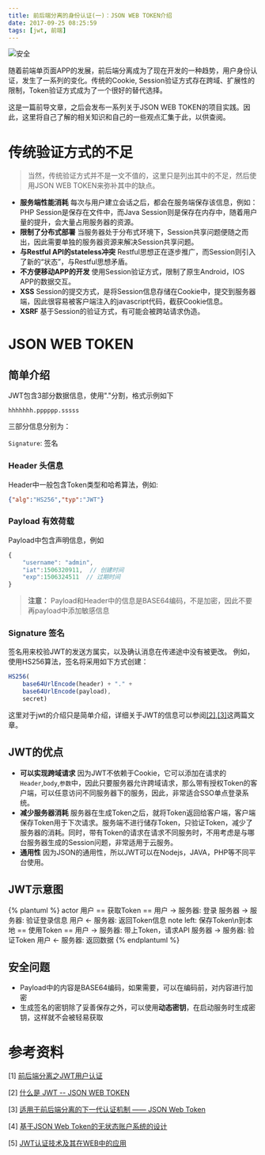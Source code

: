 ```yaml
---
title: 前后端分离的身份认证(一)：JSON WEB TOKEN介绍
date: 2017-09-25 08:25:59
tags: [jwt, 前端]
---
```

![安全](http://o93mwnwp7.bkt.clouddn.com/blog/software-720x380.jpg)

随着前端单页面APP的发展，前后端分离成为了现在开发的一种趋势，用户身份认证，发生了一系列的变化。传统的Cookie, Session验证方式存在跨域、扩展性的限制，Token验证方式成为了一个很好的替代选择。

<!--more-->

这是一篇前导文章，之后会发布一系列关于JSON WEB TOKEN的项目实践。因此，这里将自己了解的相关知识和自己的一些观点汇集于此，以供查阅。

# 传统验证方式的不足
> 当然，传统验证方式并不是一文不值的，这里只是列出其中的不足，然后使用JSON WEB TOKEN来弥补其中的缺点。

* **服务端性能消耗** 每次与用户建立会话之后，都会在服务端保存该信息，例如：PHP Session是保存在文件中，而Java Session则是保存在内存中，随着用户量的提升，会大量占用服务器的资源。
* **限制了分布式部署** 当服务器处于分布式环境下，Session共享问题便随之而出，因此需要单独的服务器资源来解决Session共享问题。
* **与Restful API的stateless冲突** Restful思想正在逐步推广，而Session则引入了新的“状态”，与Restful思想矛盾。
* **不方便移动APP的开发** 使用Session验证方式，限制了原生Android，IOS APP的数据交互。
* **XSS** Session的提交方式，是将Session信息存储在Cookie中，提交到服务器端，因此很容易被客户端注入的javascript代码，截获Cookie信息。
* **XSRF**  基于Session的验证方式，有可能会被跨站请求伪造。

# JSON WEB TOKEN

## 简单介绍
JWT包含3部分数据信息，使用"."分割，格式示例如下
```
hhhhhhh.pppppp.sssss
```
三部分信息分别为：

`Signature`: 签名

### Header 头信息

Header中一般包含Token类型和哈希算法，例如:
```json
{"alg":"HS256","typ":"JWT"}
```

### Payload 有效荷载
Payload中包含声明信息，例如
```js
{
    "username": "admin",
    "iat":1506320911,  // 创建时间
    "exp":1506324511  // 过期时间
}
```
> **注意：** Payload和Header中的信息是BASE64编码，不是加密，因此不要再payload中添加敏感信息

### Signature 签名
签名用来校验JWT的发送方属实，以及确认消息在传递途中没有被更改。
例如，使用HS256算法，签名将采用如下方式创建：
```js
HS256(
    base64UrlEncode(header) + "." + 
    base64UrlEncode(payload), 
    secret)
```
这里对于jwt的介绍只是简单介绍，详细关于JWT的信息可以参阅[[2]][b],[[3]][c]这两篇文章。


## JWT的优点
* **可以实现跨域请求** 因为JWT不依赖于Cookie，它可以添加在请求的`Header`,`body`,`参数`中，因此只要服务器允许跨域请求，那么带有授权Token的客户端，可以任意访问不同服务器下的服务，因此，非常适合SSO单点登录系统。
* **减少服务器消耗** 服务器在生成Token之后，就将Token返回给客户端，客户端保存Token用于下次请求。服务端不进行储存Token，只验证Token，减少了服务器的消耗。同时，带有Token的请求在请求不同服务时，不用考虑是与哪台服务器生成的Session问题，非常适用于云服务。
* **通用性** 因为JSON的通用性，所以JWT可以在Nodejs，JAVA，PHP等不同平台使用。


## JWT示意图
{% plantuml %}
actor 用户
== 获取Token ==
用户 -> 服务器: 登录
服务器 -> 服务器: 验证登录信息
用户 <- 服务器: 返回Token信息
note left: 保存Token\n到本地
== 使用Token ==
用户 -> 服务器: 带上Token，请求API
服务器 -> 服务器: 验证Token
用户 <- 服务器: 返回数据
{% endplantuml %}

## 安全问题

* Payload中的内容是BASE64编码，如果需要，可以在编码前，对内容进行加密
* 生成签名的密钥除了妥善保存之外，可以使用**动态密钥**，在启动服务时生成密钥，这样就不会被轻易获取

# 参考资料

[1] [前后端分离之JWT用户认证](http://lion1ou.win/2017/01/18/?hmsr=toutiao.io&utm_medium=toutiao.io&utm_source=toutiao.io)

[2] [什么是 JWT -- JSON WEB TOKEN][b]

[3] [适用于前后端分离的下一代认证机制 —— JSON Web Token][c]

[4] [基于JSON Web Token的无状态账户系统的设计](http://kns.cnki.net/KCMS/detail/detail.aspx?dbcode=CJFQ&dbname=CJFDLAST2016&filename=XDJS201616018)

[5] [JWT认证技术及其在WEB中的应用](http://kns.cnki.net/KCMS/detail/detail.aspx?dbcode=CJFQ&dbname=CJFDLAST2016&filename=SZJT201602087)

[b]: http://www.jianshu.com/p/576dbf44b2ae
[c]: https://github.com/smilingsun/blog/issues/1